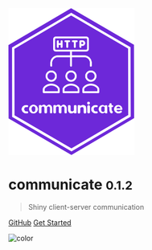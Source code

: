 <!-- _coverpage.md -->

<img src="logo.png" width=250>

# communicate <small>0.1.2</small>

> Shiny client-server communication

[GitHub](https://github.com/devOpifex/communicate)
[Get Started](/r)

![color](#3f3f3f)
